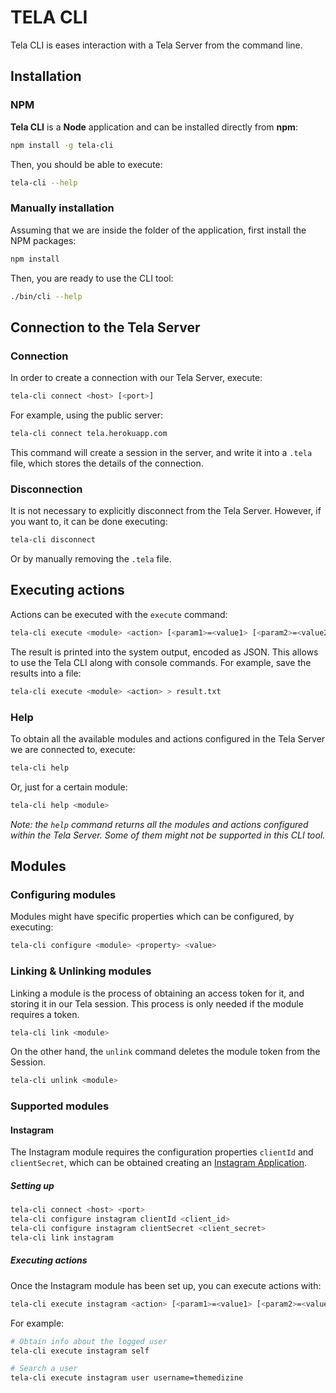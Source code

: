# TELA CLI

Tela CLI is eases interaction with a Tela Server from the command line.

## Installation

### NPM

**Tela CLI** is a **Node** application and can be installed directly from **npm**:

```bash
npm install -g tela-cli
```

Then, you should be able to execute:

```bash
tela-cli --help
```

### Manually installation

Assuming that we are inside the folder of the application, first install the NPM packages:

```bash
npm install
```

Then, you are ready to use the CLI tool:

```bash
./bin/cli --help
```


## Connection to the Tela Server

### Connection

In order to create a connection with our Tela Server, execute:

```bash
tela-cli connect <host> [<port>]
``` 

For example, using the public server:

```bash
tela-cli connect tela.herokuapp.com
```

This command will create a session in the server, and write it into a `.tela` file, which stores the details of the connection.

### Disconnection

It is not necessary to explicitly disconnect from the Tela Server. However, if you want to, it can be done executing:

```bash
tela-cli disconnect
```

Or by manually removing the `.tela` file.

## Executing actions

Actions can be executed with the `execute` command:

```bash
tela-cli execute <module> <action> [<param1>=<value1> [<param2>=<value2> ...]]
```

The result is printed into the system output, encoded as JSON. This allows to use the Tela CLI along with console commands. For example, save the results into a file: 

```bash
tela-cli execute <module> <action> > result.txt
```

### Help

To obtain all the available modules and actions configured in the Tela Server we are connected to, execute:


```bash
tela-cli help
```

Or, just for a certain module:

```bash
tela-cli help <module>
```

*Note: the `help` command returns all the modules and actions configured within the Tela Server. Some of them might not be supported in this CLI tool.*



## Modules 

### Configuring modules

Modules might have specific properties which can be configured, by executing: 

```bash
tela-cli configure <module> <property> <value>
```

### Linking & Unlinking modules

Linking a module is the process of obtaining an access token for it, and storing it in our Tela session. This process is only needed if the module requires a token.

```bash
tela-cli link <module>
```

On the other hand, the `unlink` command deletes the module token from the Session.

```bash
tela-cli unlink <module>
```

### Supported modules

#### Instagram

The Instagram module requires the configuration properties `clientId` and `clientSecret`, which can be obtained creating an [Instagram Application](https://www.instagram.com/developer/clients/manage/).

##### Setting up

```bash
tela-cli connect <host> <port>
tela-cli configure instagram clientId <client_id>
tela-cli configure instagram clientSecret <client_secret>
tela-cli link instagram
```

##### Executing actions

Once the Instagram module has been set up, you can execute actions with:

```bash
tela-cli execute instagram <action> [<param1>=<value1> [<param2>=<value2> ...]]
```

For example:

```bash
# Obtain info about the logged user
tela-cli execute instagram self

# Search a user
tela-cli execute instagram user username=themedizine
```